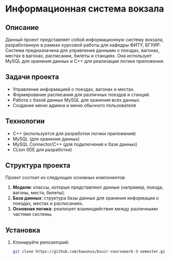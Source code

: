 # Информационная система вокзала

## Описание

Данный проект представляет собой информационную систему вокзала, разработанную в рамках курсовой работы для кафедры ФИТУ, БГУИР. Система предназначена для управления данными о поездах, вагонах, местах в вагонах, расписании, билеты и станциях. Она использует MySQL для хранения данных и C++ для реализации логики приложения.

## Задачи проекта

- Управление информацией о поездах, вагонах и местах.
- Формирование расписания для различных поездов и станций.
- Работа с базой данных MySQL для хранения всех данных.
- Создание меню админа и меню обычного пользователя

## Технологии

- C++ (используется для разработки логики приложения)
- MySQL (для хранения данных)
- MySQL Connector/C++ (для подключения к базе данных)
- CLion (IDE для разработки)

## Структура проекта

Проект состоит из следующих основных компонентов:
1. **Модели**: классы, которые представляют данные (например, поезда, вагоны, места, билеты).
2. **База данных**: структура базы данных для хранения информации о поездах, местах и расписаниях.
3. **Основная логика**: реализует взаимодействие между различными частями системы.

## Установка

1. Клонируйте репозиторий:
   ```bash
   git clone https://github.com/kawunus/bsuir-coursework-3-semester.git
   ```
